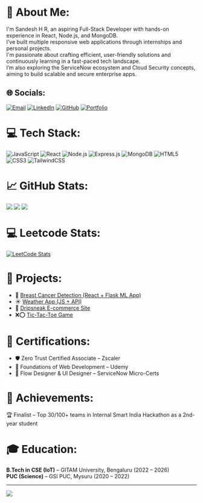 # 💫 About Me:
I'm Sandesh H R, an aspiring Full-Stack Developer with hands-on experience in React, Node.js, and MongoDB.<br>
I’ve built multiple responsive web applications through internships and personal projects.<br>
I'm passionate about crafting efficient, user-friendly solutions and continuously learning in a fast-paced tech landscape.<br>
I’m also exploring the ServiceNow ecosystem and Cloud Security concepts, aiming to build scalable and secure enterprise apps.

## 🌐 Socials:
[![Email](https://img.shields.io/badge/Email-D14836?logo=gmail&logoColor=white)](mailto:sandeshhr334@gmail.com) 
[![LinkedIn](https://img.shields.io/badge/LinkedIn-blue?style=flat&logo=linkedin)](https://linkedin.com/in/sandesh-hr-32262a220)
[![GitHub](https://img.shields.io/badge/GitHub-000?style=flat&logo=github)](https://github.com/sandy334)
[![Portfolio](https://img.shields.io/badge/Portfolio-%23FF5722?style=flat&logo=Firefox&logoColor=white)](https://sandeshportfoliofrontend.netlify.app)

# 💻 Tech Stack:
![JavaScript](https://img.shields.io/badge/javascript-%23323330.svg?style=for-the-badge&logo=javascript&logoColor=%23F7DF1E) 
![React](https://img.shields.io/badge/react-%2320232a.svg?style=for-the-badge&logo=react&logoColor=%2361DAFB)
![Node.js](https://img.shields.io/badge/node.js-339933?style=for-the-badge&logo=nodedotjs&logoColor=white)
![Express.js](https://img.shields.io/badge/express.js-%23404d59.svg?style=for-the-badge&logo=express&logoColor=white)
![MongoDB](https://img.shields.io/badge/mongodb-%234ea94b.svg?style=for-the-badge&logo=mongodb&logoColor=white) 
![HTML5](https://img.shields.io/badge/html5-%23E34F26.svg?style=for-the-badge&logo=html5&logoColor=white) 
![CSS3](https://img.shields.io/badge/css3-%231572B6.svg?style=for-the-badge&logo=css3&logoColor=white)
![TailwindCSS](https://img.shields.io/badge/tailwindcss-%2338B2AC.svg?style=for-the-badge&logo=tailwind-css&logoColor=white)

# 📈 GitHub Stats:
![](https://github-readme-stats.vercel.app/api?username=sandy334&theme=dark&hide_border=false&include_all_commits=true&count_private=true)
![](https://nirzak-streak-stats.vercel.app/?user=sandy334&theme=dark&hide_border=false)
![](https://github-readme-stats.vercel.app/api/top-langs/?username=sandy334&theme=dark&hide_border=false&layout=compact)

# 💻 Leetcode Stats:
[![LeetCode Stats](https://leetcard.jacoblin.cool/sandy_3_3_4?ext=heatmap)](https://leetcode.com/u/sandy_3_3_4/)

# 🌟 Projects:
- 🎯 [Breast Cancer Detection (React + Flask ML App)](https://breast-cancer-prediction-detection.onrender.com/)
- ☀️ [Weather App (JS + API)](https://65e0c9f92724210c1ad8b744--curious-kitten-a0bb67.netlify.app/)
- 🛒 [Dripsneak E-commerce Site](https://6638ff4c861482f97b4e0406--resilient-cendol-5ee238.netlify.app/)
- ❌⭕ [Tic-Tac-Toe Game](https://65e0ce03e014d50c5664a8dc--jade-croissant-d76022.netlify.app/)

# 🏅 Certifications:
- 🛡️ Zero Trust Certified Associate – Zscaler
- 🧠 Foundations of Web Development – Udemy
- 🔧 Flow Designer & UI Designer – ServiceNow Micro-Certs

# 🚀 Achievements:
🏆 Finalist – Top 30/100+ teams in Internal Smart India Hackathon as a 2nd-year student

# 🎓 Education:
**B.Tech in CSE (IoT)** – GITAM University, Bengaluru (2022 – 2026)  
**PUC (Science)** – GSI PUC, Mysuru (2020 – 2022)

---
[![](https://visitcount.itsvg.in/api?id=sandy334&icon=0&color=0)](https://visitcount.itsvg.in)

<!-- Proudly built by Sandesh using markdown magic ✨ -->
